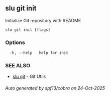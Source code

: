 ## slu git init

Initialize Git repository with README

```
slu git init [flags]
```

### Options

```
  -h, --help   help for init
```

### SEE ALSO

* [slu git](slu_git.md)	 - Git Utils

###### Auto generated by spf13/cobra on 24-Oct-2025
